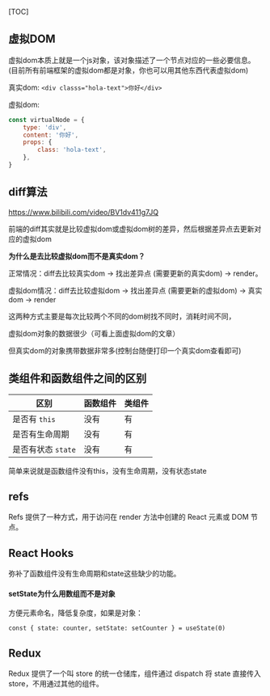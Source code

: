 [TOC]

## 虚拟DOM ##

虚拟dom本质上就是一个js对象，该对象描述了一个节点对应的一些必要信息。
(目前所有前端框架的虚拟dom都是对象，你也可以用其他东西代表虚拟dom)

真实dom: `<div classs="hola-text">你好</div>`

虚拟dom:

```javascript
const virtualNode = {
	type: 'div',
    content: '你好',
    props: {
        class: 'hola-text',
    },
}
```





## diff算法

https://www.bilibili.com/video/BV1dv411g7JQ

前端的diff其实就是比较虚拟dom或虚拟dom树的差异，然后根据差异点去更新对应的虚拟dom



**为什么是去比较虚拟dom而不是真实dom？**

正常情况：diff去比较真实dom -> 找出差异点 (需要更新的真实dom)  -> render。

虚拟dom情况：diff去比较虚拟dom -> 找出差异点 (需要更新的虚拟dom) -> 真实dom -> render

这两种方式主要是每次比较两个不同的dom树找不同时，消耗时间不同，

虚拟dom对象的数据很少（可看上面虚拟dom的文章）

但真实dom的对象携带数据非常多(控制台随便打印一个真实dom查看即可)







## 类组件和函数组件之间的区别 ##

| 区别               | 函数组件 | 类组件 |
| ------------------ | -------- | ------ |
| 是否有 `this`      | 没有     | 有     |
| 是否有生命周期     | 没有     | 有     |
| 是否有状态 `state` | 没有     | 有     |

简单来说就是函数组件没有this，没有生命周期，没有状态state



## refs ##

Refs 提供了一种方式，用于访问在 render 方法中创建的 React 元素或 DOM 节点。



## React Hooks

弥补了函数组件没有生命周期和state这些缺少的功能。



#### setState为什么用数组而不是对象

方便元素命名，降低复杂度，如果是对象：

`const { state: counter, setState: setCounter } = useState(0)  `





## Redux

Redux 提供了一个叫 store 的统一仓储库，组件通过 dispatch 将 state 直接传入store，不用通过其他的组件。



